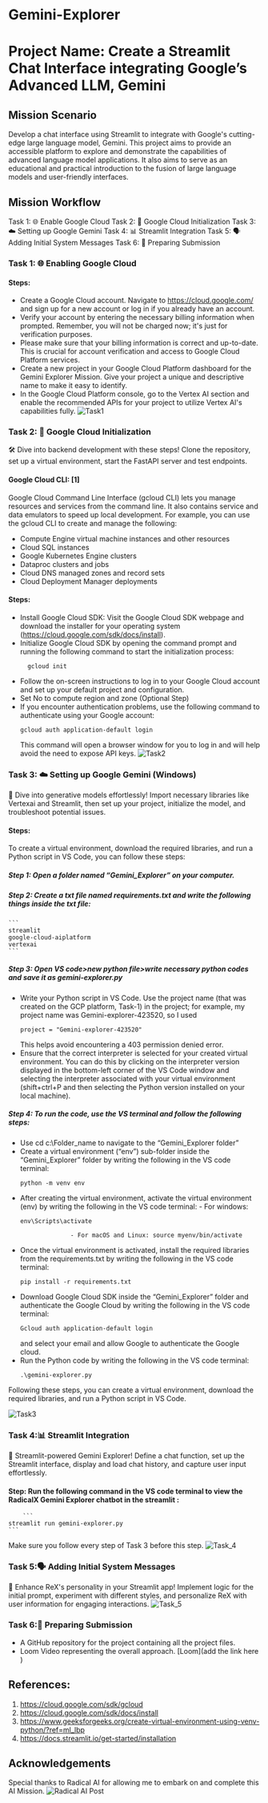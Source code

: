 # Gemini-Explorer

# Project Name: Create a Streamlit Chat Interface integrating Google’s Advanced LLM, Gemini

## Mission Scenario

Develop a chat interface using Streamlit to integrate with Google's cutting-edge large language model, Gemini. This project aims to provide an accessible platform to explore and demonstrate the capabilities of advanced language model applications. It also aims to serve as an educational and practical introduction to the fusion of large language models and user-friendly interfaces.

## Mission Workflow

Task 1: 🌐 Enable Google Cloud
Task 2: 🧬 Google Cloud Initialization
Task 3: ☁️ Setting up Google Gemini
Task 4: 📊 Streamlit Integration
Task 5: 🗣️ Adding Initial System Messages
Task 6: 📄 Preparing Submission

### Task 1: 🌐 Enabling Google Cloud
#### Steps:
- Create a Google Cloud account. Navigate to https://cloud.google.com/ and sign up for a new account or log in if you already have an account.
- Verify your account by entering the necessary billing information when prompted. Remember, you will not be charged now; it's just for verification purposes.
- Please make sure that your billing information is correct and up-to-date. This is crucial for account verification and access to Google Cloud Platform services.
- Create a new project in your Google Cloud Platform dashboard for the Gemini Explorer Mission. Give your project a unique and descriptive name to make it easy to identify.
- In the Google Cloud Platform console, go to the Vertex AI section and enable the recommended APIs for your project to utilize Vertex AI's capabilities fully.
  ![Task1](https://github.com/farzana-zaki/Gemini-Explorer/assets/126524003/7bf9a258-c770-4f35-abfa-1b01fa75095b)



### Task 2: 🧬 Google Cloud Initialization
🛠️ Dive into backend development with these steps! Clone the repository, set up a virtual environment, start the FastAPI server and test endpoints.
#### Google Cloud CLI: [1]
Google Cloud Command Line Interface (gcloud CLI) lets you manage resources and services from the command line. It also contains service and data emulators to speed up local development.
For example, you can use the gcloud CLI to create and manage the following:
- Compute Engine virtual machine instances and other resources
- Cloud SQL instances
- Google Kubernetes Engine clusters
- Dataproc clusters and jobs
- Cloud DNS managed zones and record sets
- Cloud Deployment Manager deployments

#### Steps:
- Install Google Cloud SDK: Visit the Google Cloud SDK webpage and download the installer for your operating system (https://cloud.google.com/sdk/docs/install).
- Initialize Google Cloud SDK by opening the command prompt and running the following command to start the initialization process:
  ```
  	gcloud init
  ```
- Follow the on-screen instructions to log in to your Google Cloud account and set up your default project and configuration.
- Set No to compute region and zone (Optional Step)
- If you encounter authentication problems, use the following command to authenticate using your Google account:
  ```
  gcloud auth application-default login
  ```
  This command will open a browser window for you to log in and 
  will help avoid the need to expose API keys.
  ![Task2](https://github.com/farzana-zaki/Gemini-Explorer/assets/126524003/6a105430-9add-49ab-a342-ff1e778c11d1)


### Task 3: ☁️ Setting up Google Gemini (Windows)
🚀 Dive into generative models effortlessly! Import necessary libraries like Vertexai and Streamlit, then set up your project, initialize the model, and troubleshoot potential issues.

#### Steps:
To create a virtual environment, download the required libraries, and run a Python script in VS Code, you can follow these steps:
##### Step 1: Open a folder named “Gemini_Explorer” on your computer.
##### Step 2: Create a txt file named requirements.txt and write the following things inside the txt file:
	```
 	streamlit
	google-cloud-aiplatform
	vertexai
 	```
##### Step 3: Open VS code>new python file>write necessary python codes and save it as gemini-explorer.py
- Write your Python script in VS Code. Use the project name (that was created on the GCP platform, Task-1) in the project; for example, my project name was Gemini-explorer-423520, so I used
  ```
  project = "Gemini-explorer-423520"
  ```
  This helps avoid encountering a 403 permission denied error.
- Ensure that the correct interpreter is selected for your created virtual environment. You can do this by clicking on the interpreter version displayed in the bottom-left corner of the VS Code window and selecting the interpreter associated with your virtual environment (shift+ctrl+P and then selecting the Python version installed on your local machine).

##### Step 4: To run the code, use the VS terminal and follow the following steps:
- Use cd c:\Folder_name to navigate to the “Gemini_Explorer folder”
- Create a virtual environment (“env”) sub-folder inside the “Gemini_Explorer” folder by writing the following in the VS code terminal:
	 ```
  	python -m venv env
  	```
- After creating the virtual environment, activate the virtual environment (env) by writing the following in the VS code terminal:
                    - For windows:
  	```
   	env\Scripts\activate
   	```
                    - For macOS and Linux: source myenv/bin/activate

- Once the virtual environment is activated, install the required libraries from the requirements.txt by writing the following in the VS code terminal:
  	```
   	pip install -r requirements.txt
   	```
- Download Google Cloud SDK inside the “Gemini_Explorer” folder and authenticate the Google Cloud by writing the following in the VS code terminal:
	 ```
  	Gcloud auth application-default login
  	```
   and select your email and allow Google to authenticate the Google cloud.
- Run the Python code by writing the following in the VS code terminal:
  	```
   	.\gemini-explorer.py
   	```

 
Following these steps, you can create a virtual environment, download the required libraries, and run a Python script in VS Code.

![Task3](https://github.com/farzana-zaki/Gemini-Explorer/assets/126524003/9c7bac5f-3cc4-4d93-b322-80c68acea976)


### Task 4:📊 Streamlit Integration
📲 Streamlit-powered Gemini Explorer! Define a chat function, set up the Streamlit interface, display and load chat history, and capture user input effortlessly.
#### Step: Run the following command in the VS code terminal to view the RadicalX Gemini Explorer chatbot in the streamlit :
        ```
	streamlit run gemini-explorer.py
 	```
Make sure you follow every step of Task 3 before this step.
![Task_4](https://github.com/farzana-zaki/Gemini-Explorer/assets/126524003/b270b4c4-41ff-4f23-8027-0e4fb25fc3d7)


### Task 5:🗣️ Adding Initial System Messages
🚀 Enhance ReX's personality in your Streamlit app! Implement logic for the initial prompt, experiment with different styles, and personalize ReX with user information for engaging interactions.
![Task_5](https://github.com/farzana-zaki/Gemini-Explorer/assets/126524003/b50aaeb7-df25-41b7-8a75-dedec4d9980b)

### Task 6:📄 Preparing Submission
- A GitHub repository for the project containing all the project files.
- Loom Video representing the overall approach. [Loom](add the link here )

## References: 
1. https://cloud.google.com/sdk/gcloud
2. https://cloud.google.com/sdk/docs/install
3. https://www.geeksforgeeks.org/create-virtual-environment-using-venv-python/?ref=ml_lbp
4. https://docs.streamlit.io/get-started/installation

## Acknowledgements
Special thanks to Radical AI for allowing me to embark on and complete this AI Mission.
![Radical AI Post](https://github.com/farzana-zaki/Gemini-Explorer/assets/126524003/6c75dbad-292a-4dd9-80e6-e79309cfb471)

